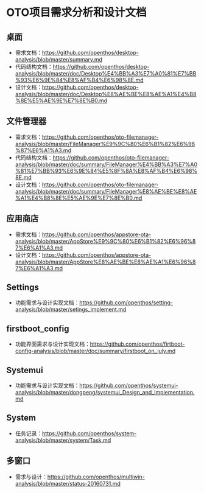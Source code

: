 # OTO项目需求分析和设计文档

## 桌面
- 需求文档：https://github.com/openthos/desktop-analysis/blob/master/summary.md
- 代码结构文档：https://github.com/openthos/desktop-analysis/blob/master/doc/Desktop%E4%BB%A3%E7%A0%81%E7%BB%93%E6%9E%84%E8%AF%B4%E6%98%8E.md
- 设计文档：https://github.com/openthos/desktop-analysis/blob/master/doc/Desktop%E8%AE%BE%E8%AE%A1%E4%B8%8E%E5%AE%9E%E7%8E%B0.md

## 文件管理器
- 需求文档：https://github.com/openthos/oto-filemanager-analysis/blob/master/FileManager%E9%9C%80%E6%B1%82%E6%96%87%E6%A1%A3.md
- 代码结构文档：https://github.com/openthos/oto-filemanager-analysis/blob/master/doc/summary/FileManager%E4%BB%A3%E7%A0%81%E7%BB%93%E6%9E%84%E5%8F%8A%E8%AF%B4%E6%98%8E.md
- 设计文档：https://github.com/openthos/oto-filemanager-analysis/blob/master/doc/summary/FileManager%E8%AE%BE%E8%AE%A1%E4%B8%8E%E5%AE%9E%E7%8E%B0.md

## 应用商店
- 需求文档：https://github.com/openthos/appstore-ota-analysis/blob/master/AppStore%E9%9C%80%E6%B1%82%E6%96%87%E6%A1%A3.md
- 设计文档：https://github.com/openthos/appstore-ota-analysis/blob/master/AppStore%E8%AE%BE%E8%AE%A1%E6%96%87%E6%A1%A3.md

## Settings
- 功能需求与设计实现文档：https://github.com/openthos/setting-analysis/blob/master/setings_implement.md

## firstboot_config
- 功能界面需求与设计实现文档：https://github.com/openthos/firtboot-config-analysis/blob/master/doc/summary/firstboot_on_july.md

## Systemui
- 功能需求与设计实现文档：https://github.com/openthos/systemui-analysis/blob/master/dongpeng/systemui_Design_and_implementation.md

## System
- 任务记录：https://github.com/openthos/system-analysis/blob/master/system/Task.md

## 多窗口
- 需求与设计：https://github.com/openthos/multiwin-analysis/blob/master/status-20160731.md
